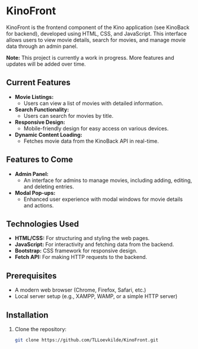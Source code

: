 # KinoFront

KinoFront is the frontend component of the Kino application (see KinoBack for backend), developed using HTML, CSS, and JavaScript. This interface allows users to view movie details, search for movies, and manage movie data through an admin panel.


**Note:** This project is currently a work in progress. More features and updates will be added over time.

## Current Features
- **Movie Listings:** 
  - Users can view a list of movies with detailed information.
- **Search Functionality:** 
  - Users can search for movies by title.
- **Responsive Design:** 
  - Mobile-friendly design for easy access on various devices.
- **Dynamic Content Loading:** 
  - Fetches movie data from the KinoBack API in real-time.

## Features to Come
- **Admin Panel:** 
  - An interface for admins to manage movies, including adding, editing, and deleting entries.
- **Modal Pop-ups:** 
  - Enhanced user experience with modal windows for movie details and actions.

## Technologies Used
- **HTML/CSS:** For structuring and styling the web pages.
- **JavaScript:** For interactivity and fetching data from the backend.
- **Bootstrap:** CSS framework for responsive design.
- **Fetch API:** For making HTTP requests to the backend.

## Prerequisites
- A modern web browser (Chrome, Firefox, Safari, etc.)
- Local server setup (e.g., XAMPP, WAMP, or a simple HTTP server)

## Installation
1. Clone the repository:
   ```bash
   git clone https://github.com/TLLoevkilde/KinoFront.git
